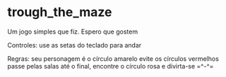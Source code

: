 # trough_the_maze
Um jogo simples que fiz. Espero que gostem

Controles:
  use as setas do teclado para andar

Regras:
  seu personagem é o círculo amarelo
  evite os círculos vermelhos
  passe pelas salas até o final, encontre o círculo rosa
  e divirta-se =^-^=
